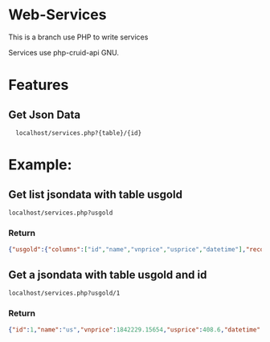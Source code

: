 # Web-Services

This is a branch use PHP to write services

Services use php-cruid-api GNU.

# Features
## Get Json Data
```url
  localhost/services.php?{table}/{id}
```
# Example:

## Get list jsondata with table usgold

```
localhost/services.php?usgold
```
### Return
```json
{"usgold":{"columns":["id","name","vnprice","usprice","datetime"],"records":[[1,"us",1842229.15654,408.6,"04\/12\/1989"],[2,"us",1812249.2624,403.75,"05\/12\/1989"],[3,"us",1801898.71943,402.85,"06\/12\/1989"],[4,"us",1817140.22006,406,"07\/12\/1989"],[5,"us",1826915.21182,409.35,"08\/12\/1989"],[6,"us",1862927.68799,415.5,"11\/12\/1989"],[7,"us",1846662.70577,415.5,"12\/12\/1989"],[8,"us",1845333.67921,413,"13\/12\/1989"].....................
```

## Get a jsondata with table usgold and id

```
localhost/services.php?usgold/1
```
### Return

```json
{"id":1,"name":"us","vnprice":1842229.15654,"usprice":408.6,"datetime":"04\/12\/1989"}
```
